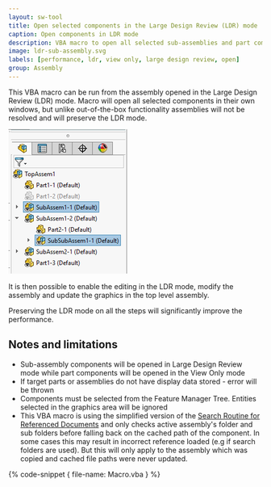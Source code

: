 ```yaml
---
layout: sw-tool
title: Open selected components in the Large Design Review (LDR) mode
caption: Open components in LDR mode
description: VBA macro to open all selected sub-assemblies and part components in the Large Design Review (LDR) mode and view only mode correspondingly
image: ldr-sub-assembly.svg
labels: [performance, ldr, view only, large design review, open]
group: Assembly
---
```

This VBA macro can be run from the assembly opened in the Large Design Review (LDR) mode. Macro will open all selected components in their own windows, but unlike out-of-the-box functionality assemblies will not be resolved and will preserve the LDR mode.

![Selected sub-assembly components](selected-sub-assemblies.png)

It is then possible to enable the editing in the LDR mode, modify the assembly and update the graphics in the top level assembly.

Preserving the LDR mode on all the steps will significantly improve the performance.

## Notes and limitations

* Sub-assembly components will be opened in Large Design Review mode while part components will be opened in the View Only mode
* If target parts or assemblies do not have display data stored - error will be thrown
* Components must be selected from the Feature Manager Tree. Entities selected in the graphics area will be ignored
* This VBA macro is using the simplified version of the [Search Routine for Referenced Documents](https://help.solidworks.com/2016/english/SolidWorks/sldworks/c_Search_Routine_for_Referenced_Documents.htm) and only checks active assembly's folder and sub folders before falling back on the cached path of the component. In some cases this may result in incorrect reference loaded (e.g if search folders are used). But this will only apply to the assembly which was copied and cached file paths were never updated.

{% code-snippet { file-name: Macro.vba } %}